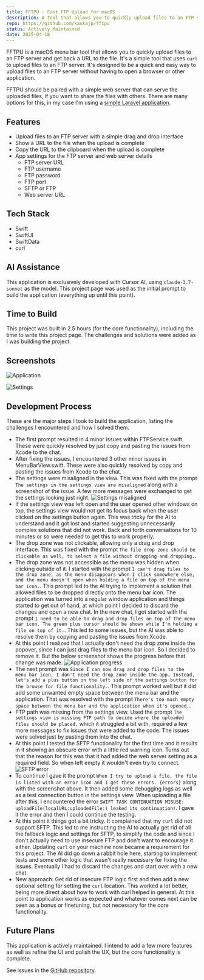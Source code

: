 ```yaml
---
title: FFTPU - Fast FTP Upload for macOS
description: A tool that allows you to quickly upload files to an FTP server and get back a URL to the file.
repo: https://github.com/kaskajp/fftpu
status: Actively Maintained
date: 2025-04-18
---
```


FFTPU is a macOS menu bar tool that allows you to quickly upload files to an FTP server and get back a URL to the file. It's a simple tool that uses `curl` to upload files to an FTP server. It's designed to be a quick and easy way to upload files to an FTP server without having to open a browser or other application.

FFTPU should be paired with a simple web server that can serve the uploaded files, if you want to share the files with others. There are many options for this, in my case I'm using a [simple Laravel application](https://github.com/kaskajp/files).

## Features

- Upload files to an FTP server with a simple drag and drop interface
- Show a URL to the file when the upload is complete
- Copy the URL to the clipboard when the upload is complete
- App settings for the FTP server and web server details
  - FTP server URL
  - FTP username
  - FTP password
  - FTP port
  - SFTP or FTP
  - Web server URL

## Tech Stack

- Swift
- SwiftUI
- SwiftData
- curl

## AI Assistance

This application is exclusively developed with Cursor AI, using `claude-3.7-sonnet` as the model. This project page was used as the initial prompt to build the application (everything up until this point).

## Time to Build

This project was built in 2.5 hours (for the core functionality), including the time to write this project page. The challenges and solutions were added as I was building the project.

## Screenshots

![Application](/assets/images/projects/fftpu-app.jpg)

![Settings](/assets/images/projects/fftpu-settings.jpg)

## Development Process

These are the major steps I took to build the application, listing the challenges I encountered and how I solved them.

- The first prompt resulted in 4 minor issues within FTPService.swift. These were quickly resolved by just copy and pasting the issues from Xcode to the chat.
- After fixing the issues, I encountered 3 other minor issues in MenuBarView.swift. These were also quickly resolved by copy and pasting the issues from Xcode to the chat.
- The settings were misaligned in the view. This was fixed with the prompt `The settings in the settings view are misaligned` along with a screenshot of the issue. A few more messages were exchanged to get the settings looking just right.
![Settings misaligned](/assets/images/projects/fftpu-settings-misaligned.jpg)
- If the settings view was left open and the user opened other windows on top, the settings view would not get its focus back when the user clicked on the settings button again. This was tricky for the AI to understand and it got lost and started suggesting unnecessarily complex solutions that did not work. Back and forth conversations for 10 minutes or so were needed to get this to work properly.
- The drop zone was not clickable, allowing only a drag and drop interface. This was fixed with the prompt `The file drop zone should be clickable as well, to select a file without dragging and dropping.`.
- The drop zone was not accessible as the menu was hidden when clicking outside of it. I started with the prompt `I can't drag files to the drop zone, as the menu disappears when I click somewhere else, and the menu doesn't open when holding a file on top of the menu bar icon.`. This prompt led to the AI trying to implement a solution that allowed files to be dropped directly onto the menu bar icon. The application was turned into a regular window application and things started to get out of hand, at which point I decided to discard the changes and open a new chat. In the new chat, I got started with the prompt `I need to be able to drag and drop files on top of the menu bar icon. The green plus cursor should be shown while I'm holding a file on top of it.`. This led to some issues, but the AI was able to resolve them by copying and pasting the issues from Xcode.
- At this point I realized that I actually don't need the drop zone inside the popover, since I can just drag files to the menu bar icon. So I decided to remove it. But the below screenshot shows the progress before that change was made.
![Application progress](/assets/images/projects/fftpu-progress-dropzone.jpg)
- The next prompt was `Since I can now drag and drop files to the menu bar icon, I don't need the drop zone inside the app. Instead, let's add a plus button on the left side of the settings button for the browse for file functionality.`. This prompt worked well but it did add some unwanted empty space between the menu bar and the application. That was resolved with the prompt `There's too much empty space between the menu bar and the application when it's opened.`.
- FTP path was missing from the settings view. Used the prompt `The settings view is missing FTP path to decide where the uploaded files should be placed.` which it struggled a bit with, required a few more messages to fix issues that were added to the code. The issues were solved just by pasting them into the chat.
- At this point I tested the SFTP functionality for the first time and it results in it showing an obscure error with a little red warning icon. Turns out that the reason for this was that it had added the web server setting as a required field. So when left empty it wouldn't even try to connect.
![SFTP error](/assets/images/projects/fftpu-progress-uploads.jpg)
- To continue I gave it the prompt `When I try to upload a file, the file is listed with an error icon and I get these errors. {errors}` along with the screenshot above. It then added some debugging logs as well as a test connection button in the settings view. When uploading a file after this, I encountered the error `SWIFT TASK CONTINUATION MISUSE: uploadFile(localURL:uploadedFile:) leaked its continuation!`. I gave it the error and then I could continue the testing.
- At this point it things got a bit tricky. It complained that my `curl` did not support SFTP. This led to me instructing the AI to actually get rid of all the fallback logic and settings for SFTP, to simplify the code and since I don't actually need to use insecure FTP and don't want to encourage it either. Updating `curl` on your machine now became a requirement for this project. The AI did go down a rabbit hole here, starting to implement tests and some other logic that wasn't really necessary for fixing the issues. Eventually I had to discard the changes and start over with a new chat.
- New approach: Get rid of insecure FTP logic first and then add a new optional setting for setting the `curl` location. This worked a lot better, being more direct about how to work with curl helped in general. At this point to application works as expected and whatever comes next can be seen as a bonus or finetuning, but not necessary for the core functionality.

## Future Plans

This application is actively maintained. I intend to add a few more features as well as refine the UI and polish the UX, but the core functionality is complete.

See issues in the [GitHub repository](https://github.com/kaskajp/fftpu/issues).